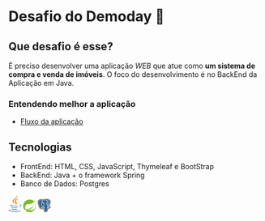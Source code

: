 # Desafio do Demoday :rocket:

## Que desafio é esse?

É preciso desenvolver uma aplicação *WEB* que atue como **um sistema de compra e venda de imóveis**.
O foco do desenvolvimento é no BackEnd da Aplicação em Java.

### Entendendo melhor a aplicação
- [Fluxo da aplicação](/docs/README.md)

## Tecnologias

- FrontEnd: HTML, CSS, JavaScript, Thymeleaf e BootStrap
- BackEnd: Java + o framework Spring 
- Banco de Dados: Postgres

<img src="/docs/logos/java.png" width="25"/> <img src="/docs/logos/spring.png" width="25"/> <img src="/docs/logos/postgres.svg.png" width="25"/>
